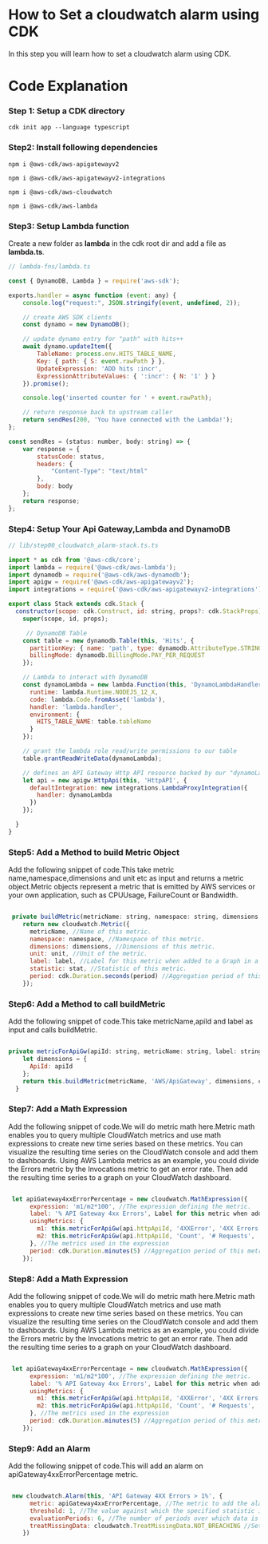 # How to Set a cloudwatch alarm using CDK

In this step you will learn how to set a cloudwatch alarm using CDK.

# Code Explanation

### Step 1: Setup a CDK directory
`cdk init app --language typescript`

### Step2: Install following dependencies

`npm i @aws-cdk/aws-apigatewayv2`

`npm i @aws-cdk/aws-apigatewayv2-integrations`

`npm i @aws-cdk/aws-cloudwatch`

`npm i @aws-cdk/aws-lambda`

### Step3: Setup Lambda function
Create a new folder as **lambda** in the cdk root dir and add a file as **lambda.ts**.
```javascript
// lambda-fns/lambda.ts

const { DynamoDB, Lambda } = require('aws-sdk');

exports.handler = async function (event: any) {
    console.log("request:", JSON.stringify(event, undefined, 2));

    // create AWS SDK clients
    const dynamo = new DynamoDB();

    // update dynamo entry for "path" with hits++
    await dynamo.updateItem({
        TableName: process.env.HITS_TABLE_NAME,
        Key: { path: { S: event.rawPath } },
        UpdateExpression: 'ADD hits :incr',
        ExpressionAttributeValues: { ':incr': { N: '1' } }
    }).promise();

    console.log('inserted counter for ' + event.rawPath);

    // return response back to upstream caller
    return sendRes(200, 'You have connected with the Lambda!');
};

const sendRes = (status: number, body: string) => {
    var response = {
        statusCode: status,
        headers: {
            "Content-Type": "text/html"
        },
        body: body
    };
    return response;
};
```
### Step4: Setup Your Api Gateway,Lambda and DynamoDB
```javascript
// lib/step00_cloudwatch_alarm-stack.ts.ts

import * as cdk from '@aws-cdk/core';
import lambda = require('@aws-cdk/aws-lambda');
import dynamodb = require('@aws-cdk/aws-dynamodb');
import apigw = require('@aws-cdk/aws-apigatewayv2');
import integrations = require('@aws-cdk/aws-apigatewayv2-integrations');

export class Stack extends cdk.Stack {
  constructor(scope: cdk.Construct, id: string, props?: cdk.StackProps) {
    super(scope, id, props);

     // DynamoDB Table
    const table = new dynamodb.Table(this, 'Hits', {
      partitionKey: { name: 'path', type: dynamodb.AttributeType.STRING },
      billingMode: dynamodb.BillingMode.PAY_PER_REQUEST
    });

    // Lambda to interact with DynamoDB
    const dynamoLambda = new lambda.Function(this, 'DynamoLambdaHandler', {
      runtime: lambda.Runtime.NODEJS_12_X,
      code: lambda.Code.fromAsset('lambda'),
      handler: 'lambda.handler',
      environment: {
        HITS_TABLE_NAME: table.tableName
      }
    });

    // grant the lambda role read/write permissions to our table
    table.grantReadWriteData(dynamoLambda);

    // defines an API Gateway Http API resource backed by our "dynamoLambda" function.
    let api = new apigw.HttpApi(this, 'HttpAPI', {
      defaultIntegration: new integrations.LambdaProxyIntegration({
        handler: dynamoLambda
      })
    });

  }
}
```
### Step5: Add a Method to build Metric Object
Add the following snippet of code.This take metric name,namespace,dimensions and unit etc as input and returns a metric object.Metric objects represent a metric that is emitted by AWS services or your own application, such as CPUUsage, FailureCount or Bandwidth.

```javascript

 private buildMetric(metricName: string, namespace: string, dimensions: any, unit: cloudwatch.Unit, label: string, stat = 'avg', period = 900): cloudwatch.Metric {
    return new cloudwatch.Metric({
      metricName, //Name of this metric.
      namespace: namespace, //Namespace of this metric.
      dimensions: dimensions, //Dimensions of this metric.
      unit: unit, //Unit of the metric.
      label: label, //Label for this metric when added to a Graph in a Dashboard.
      statistic: stat, //Statistic of this metric.
      period: cdk.Duration.seconds(period) //Aggregation period of this metric.
    });

```
### Step6: Add a Method to call buildMetric
Add the following snippet of code.This take metricName,apiId and label as input and calls buildMetric.

```javascript

private metricForApiGw(apiId: string, metricName: string, label: string, stat = 'avg'): cloudwatch.Metric {
    let dimensions = {
      ApiId: apiId
    };
    return this.buildMetric(metricName, 'AWS/ApiGateway', dimensions, cloudwatch.Unit.COUNT, label, stat);
  }


```
### Step7: Add a Math Expression
Add the following snippet of code.We will do metric math here.Metric math enables you to query multiple CloudWatch metrics and use math expressions to create new time series based on these metrics. You can visualize the resulting time series on the CloudWatch console and add them to dashboards. Using AWS Lambda metrics as an example, you could divide the Errors metric by the Invocations metric to get an error rate. Then add the resulting time series to a graph on your CloudWatch dashboard.

```javascript

 let apiGateway4xxErrorPercentage = new cloudwatch.MathExpression({
      expression: 'm1/m2*100', //The expression defining the metric.
      label: '% API Gateway 4xx Errors', Label for this metric when added to a Graph.
      usingMetrics: {
        m1: this.metricForApiGw(api.httpApiId, '4XXError', '4XX Errors', 'sum'),
        m2: this.metricForApiGw(api.httpApiId, 'Count', '# Requests', 'sum'),
      }, //The metrics used in the expression
      period: cdk.Duration.minutes(5) //Aggregation period of this metric.
    });

```
### Step8: Add a Math Expression
Add the following snippet of code.We will do metric math here.Metric math enables you to query multiple CloudWatch metrics and use math expressions to create new time series based on these metrics. You can visualize the resulting time series on the CloudWatch console and add them to dashboards. Using AWS Lambda metrics as an example, you could divide the Errors metric by the Invocations metric to get an error rate. Then add the resulting time series to a graph on your CloudWatch dashboard.

```javascript

 let apiGateway4xxErrorPercentage = new cloudwatch.MathExpression({
      expression: 'm1/m2*100', //The expression defining the metric.
      label: '% API Gateway 4xx Errors', Label for this metric when added to a Graph.
      usingMetrics: {
        m1: this.metricForApiGw(api.httpApiId, '4XXError', '4XX Errors', 'sum'),
        m2: this.metricForApiGw(api.httpApiId, 'Count', '# Requests', 'sum'),
      }, //The metrics used in the expression
      period: cdk.Duration.minutes(5) //Aggregation period of this metric.
    });

```

### Step9: Add an Alarm
Add the following snippet of code.This will add an alarm on apiGateway4xxErrorPercentage metric.

```javascript

 new cloudwatch.Alarm(this, 'API Gateway 4XX Errors > 1%', {
      metric: apiGateway4xxErrorPercentage, //The metric to add the alarm on.
      threshold: 1, //The value against which the specified statistic is compared.
      evaluationPeriods: 6, //The number of periods over which data is compared to the specified threshold.
      treatMissingData: cloudwatch.TreatMissingData.NOT_BREACHING //Sets how this alarm is to handle missing data points.
    })

```

